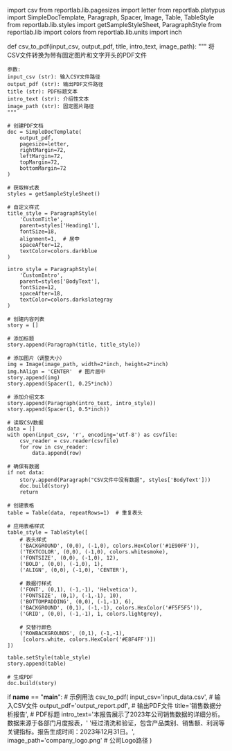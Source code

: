 import csv
from reportlab.lib.pagesizes import letter
from reportlab.platypus import SimpleDocTemplate, Paragraph, Spacer, Image, Table, TableStyle
from reportlab.lib.styles import getSampleStyleSheet, ParagraphStyle
from reportlab.lib import colors
from reportlab.lib.units import inch

def csv_to_pdf(input_csv, output_pdf, title, intro_text, image_path):
    """
    将CSV文件转换为带有固定图片和文字开头的PDF文件
    
    参数:
    input_csv (str): 输入CSV文件路径
    output_pdf (str): 输出PDF文件路径
    title (str): PDF标题文本
    intro_text (str): 介绍性文本
    image_path (str): 固定图片路径
    """
    
    # 创建PDF文档
    doc = SimpleDocTemplate(
        output_pdf,
        pagesize=letter,
        rightMargin=72,
        leftMargin=72,
        topMargin=72,
        bottomMargin=72
    )
    
    # 获取样式表
    styles = getSampleStyleSheet()
    
    # 自定义样式
    title_style = ParagraphStyle(
        'CustomTitle',
        parent=styles['Heading1'],
        fontSize=18,
        alignment=1,  # 居中
        spaceAfter=12,
        textColor=colors.darkblue
    )
    
    intro_style = ParagraphStyle(
        'CustomIntro',
        parent=styles['BodyText'],
        fontSize=12,
        spaceAfter=18,
        textColor=colors.darkslategray
    )
    
    # 创建内容列表
    story = []
    
    # 添加标题
    story.append(Paragraph(title, title_style))
    
    # 添加图片（调整大小）
    img = Image(image_path, width=2*inch, height=2*inch)
    img.hAlign = 'CENTER'  # 图片居中
    story.append(img)
    story.append(Spacer(1, 0.25*inch))
    
    # 添加介绍文本
    story.append(Paragraph(intro_text, intro_style))
    story.append(Spacer(1, 0.5*inch))
    
    # 读取CSV数据
    data = []
    with open(input_csv, 'r', encoding='utf-8') as csvfile:
        csv_reader = csv.reader(csvfile)
        for row in csv_reader:
            data.append(row)
    
    # 确保有数据
    if not data:
        story.append(Paragraph("CSV文件中没有数据", styles['BodyText']))
        doc.build(story)
        return
    
    # 创建表格
    table = Table(data, repeatRows=1)  # 重复表头
    
    # 应用表格样式
    table_style = TableStyle([
        # 表头样式
        ('BACKGROUND', (0,0), (-1,0), colors.HexColor('#1E90FF')),
        ('TEXTCOLOR', (0,0), (-1,0), colors.whitesmoke),
        ('FONTSIZE', (0,0), (-1,0), 12),
        ('BOLD', (0,0), (-1,0), 1),
        ('ALIGN', (0,0), (-1,0), 'CENTER'),
        
        # 数据行样式
        ('FONT', (0,1), (-1,-1), 'Helvetica'),
        ('FONTSIZE', (0,1), (-1,-1), 10),
        ('BOTTOMPADDING', (0,0), (-1,-1), 6),
        ('BACKGROUND', (0,1), (-1,-1), colors.HexColor('#F5F5F5')),
        ('GRID', (0,0), (-1,-1), 1, colors.lightgrey),
        
        # 交替行颜色
        ('ROWBACKGROUNDS', (0,1), (-1,-1), 
         [colors.white, colors.HexColor('#E8F4FF')])
    ])
    
    table.setStyle(table_style)
    story.append(table)
    
    # 生成PDF
    doc.build(story)

if __name__ == "__main__":
    # 示例用法
    csv_to_pdf(
        input_csv='input_data.csv',        # 输入CSV文件
        output_pdf='output_report.pdf',   # 输出PDF文件
        title='销售数据分析报告',          # PDF标题
        intro_text='本报告展示了2023年公司销售数据的详细分析。数据来源于各部门月度报表，'
                   '经过清洗和验证，包含产品类别、销售额、利润等关键指标。报告生成时间：2023年12月31日。',
        image_path='company_logo.png'     # 公司Logo路径
    )
